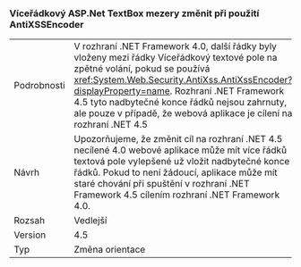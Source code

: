 ### <a name="multi-line-aspnet-textbox-spacing-changed-when-using-antixssencoder"></a>Víceřádkový ASP.Net TextBox mezery změnit při použití AntiXSSEncoder

|   |   |
|---|---|
|Podrobnosti|V rozhraní .NET Framework 4.0, další řádky byly vloženy mezi řádky Víceřádkový textové pole na zpětné volání, pokud se používá <xref:System.Web.Security.AntiXss.AntiXssEncoder?displayProperty=name>. Rozhraní .NET Framework 4.5 tyto nadbytečné konce řádků nejsou zahrnuty, ale pouze v případě, že webová aplikace je cílení na rozhraní .NET 4.5|
|Návrh|Upozorňujeme, že změnit cíl na rozhraní .NET 4.5 necílené 4.0 webové aplikace může mít více řádků textová pole vylepšené už vložit nadbytečné konce řádků. Pokud to není žádoucí, aplikace může mít staré chování při spuštění v rozhraní .NET Framework 4.5 cílením rozhraní .NET Framework 4.0.|
|Rozsah|Vedlejší|
|Version|4.5|
|Typ|Změna orientace|

